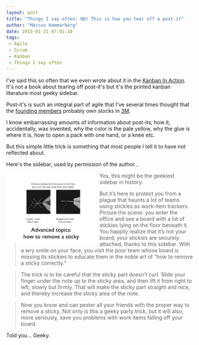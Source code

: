 ```yaml
---
layout: post
title: "Things I say often: NO! This is how you tear off a post-it"
author: "Marcus Hammarberg"
date: 2015-01-21 07:01:10
tags:
 - Agile
 - Scrum
 - Kanban
 - Things I say often
---
```


I've said this so often that we even wrote about it in the [Kanban In Action](http://bit.ly/theKanbanBook). It's not a book about tearing off post-it's but it's the printed kanban literature most geeky sidebar.

Post-it's is such an integral part of agile that I've several times thought that the [founding members](http://agilemanifesto.org) probably own stocks in [3M](http://www.3m.com).

I know embarrassing amounts of information about post-its; how it, accidentally, was invented, why the color is the pale yellow, why the glue is where it is, how to open a pack with one hand, or a knee etc.

But this simple little trick is something that most people I tell it to have not reflected about.

<a name='more'></a>

Here's the sidebar, used by permission of the author...

<img src="/img/tearoffpostit.jpg" style="float:left" width="50%">

<blockquote>
Yes, this might be the geekiest sidebar in history.
</blockquote>
<blockquote>
But it’s here to protect you from a plague that haunts a lot of teams using stickies as work-item trackers. Picture the scene: you enter the office and see a board with a lot of stickies lying on the floor beneath it. You happily realize that it’s not your board; your stickies are securely attached, thanks to this sidebar. With a wry smile on your face, you visit the poor team whose board is missing its stickies to educate them in the noble art of “how to remove a sticky correctly.”
</blockquote>
<blockquote>
The trick is to be careful that the sticky part doesn’t curl. Slide your finger under the note up to the sticky area, and then lift it from right to left, slowly but firmly. That will make the sticky part straight and nice, and thereby increase the sticky area of the note.
</blockquote>
<blockquote>
Now you know and can pester all your friends with the proper way to remove a sticky. Not only is this a geeky party trick, but it will also, more seriously, save you problems with work items falling off your board.</blockquote>

Told you... Geeky. 